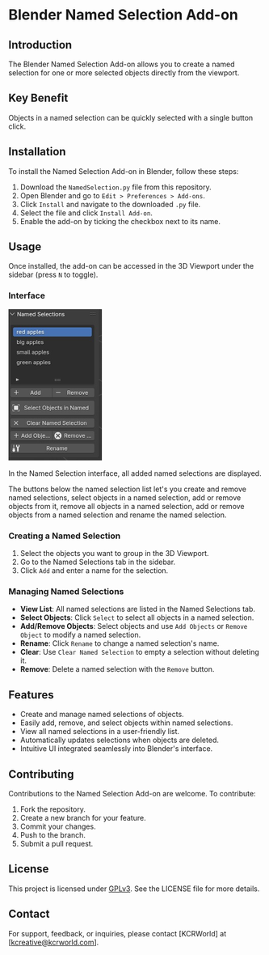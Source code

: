 # Blender Named Selection Add-on

## Introduction
The Blender Named Selection Add-on allows you to create a named selection for one or more selected objects directly from the viewport.  

## Key Benefit
Objects in a named selection can be quickly selected with a single button click.

## Installation
To install the Named Selection Add-on in Blender, follow these steps:
1. Download the `NamedSelection.py` file from this repository.
2. Open Blender and go to `Edit > Preferences > Add-ons`.
3. Click `Install` and navigate to the downloaded `.py` file.
4. Select the file and click `Install Add-on`.
5. Enable the add-on by ticking the checkbox next to its name.

## Usage
Once installed, the add-on can be accessed in the 3D Viewport under the sidebar (press `N` to toggle). 

### Interface
![User interface](docimages/userinterface.jpg "Addon user interface")

In the Named Selection interface, all added named selections are displayed.

The buttons below the named selection list let's you create and remove named selections, select objects in a named selection, add or remove objects from it, remove all objects in a named selection, add or remove objects from a named selection and rename the named selection.

### Creating a Named Selection
1. Select the objects you want to group in the 3D Viewport.
2. Go to the Named Selections tab in the sidebar.
3. Click `Add` and enter a name for the selection.

### Managing Named Selections
- **View List**: All named selections are listed in the Named Selections tab.
- **Select Objects**: Click `Select` to select all objects in a named selection.
- **Add/Remove Objects**: Select objects and use `Add Objects` or `Remove Object` to modify a named selection.
- **Rename**: Click `Rename` to change a named selection's name.
- **Clear**: Use `Clear Named Selection` to empty a selection without deleting it.
- **Remove**: Delete a named selection with the `Remove` button.

## Features
- Create and manage named selections of objects.
- Easily add, remove, and select objects within named selections.
- View all named selections in a user-friendly list.
- Automatically updates selections when objects are deleted.
- Intuitive UI integrated seamlessly into Blender's interface.

## Contributing
Contributions to the Named Selection Add-on are welcome. To contribute:
1. Fork the repository.
2. Create a new branch for your feature.
3. Commit your changes.
4. Push to the branch.
5. Submit a pull request.

## License
This project is licensed under [GPLv3](LICENSE). See the LICENSE file for more details.

## Contact
For support, feedback, or inquiries, please contact [KCRWorld] at [kcreative@kcrworld.com].
